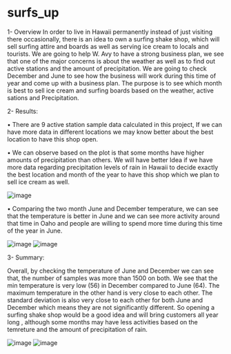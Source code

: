 # surfs_up

1-	Overview
In order to live in Hawaii permanently instead of just visiting there occasionally, there is an idea to own a surfing shake shop, which will sell surfing attire and boards as well as serving ice cream to locals and tourists. We are going to help W. Avy to have a strong business plan, we see that one of the major concerns is about the weather as well as to find out active stations and the amount of precipitation. We are going to check December and June to see how the business will work during this time of year and come up with a business plan.
The purpose is to see which month is best to sell ice cream and surfing boards based on the weather, active sations and Precipitation.

2-		Results:

•	There are 9 active station sample data calculated in this project, If we can have more data in different locations we may know better about the best location to have this shop open.

•	We can observe based on the plot is that some months have higher amounts of precipitation than others. We will have better Idea if we have more data regarding precipitation levels of rain in Hawaii to decide exactly the best location and month of the year to have this shop which we plan to sell ice cream as well.

![image](https://user-images.githubusercontent.com/49285767/194214632-6bf59a7e-406c-4365-916e-819d2b546b2b.png)

•	Comparing the two month June and December temperature, we can see that the temperature is better in June and we can see more activity around that time in Oaho and people are willing to spend more time during this time of the year in June.

![image](https://user-images.githubusercontent.com/49285767/194214714-1bb11693-f555-4e67-8b76-985fe4a2e9e7.png)
![image](https://user-images.githubusercontent.com/49285767/194214903-67330a4f-078c-442d-8bb2-35359a62d0b4.png)

  
3-	Summary: 

Overall, by checking the temperature of June and December we can see that, the number of samples was more than 1500 on both. We see that the min temperature is very low (56) in December compared to June (64). The maximum temperature in the other hand is very close to each other. The standard deviation is also very close to each other for both June and December which means they are not significantly different. So opening a surfing shake shop would be a good idea and will bring customers all year long , although some months may have less activities based on the temreture and the amount of precipitation of rain.

![image](https://user-images.githubusercontent.com/49285767/194217710-5eb0f1c8-f1a3-4860-ae26-734fd052f3d0.png)
![image](https://user-images.githubusercontent.com/49285767/194217743-98af0489-b11f-4f89-b196-2fb5861f5403.png)
